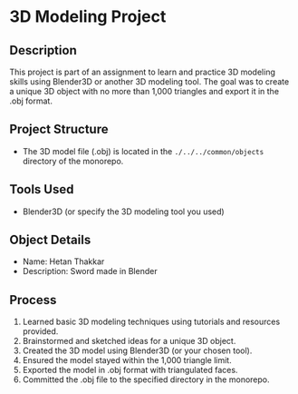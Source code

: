 # 3D Modeling Project

## Description
This project is part of an assignment to learn and practice 3D modeling skills using Blender3D or another 3D modeling tool. The goal was to create a unique 3D object with no more than 1,000 triangles and export it in the .obj format.

## Project Structure
- The 3D model file (.obj) is located in the `./../../common/objects` directory of the monorepo.

## Tools Used
- Blender3D (or specify the 3D modeling tool you used)

## Object Details
- Name: Hetan Thakkar
- Description: Sword made in Blender

## Process
1. Learned basic 3D modeling techniques using tutorials and resources provided.
2. Brainstormed and sketched ideas for a unique 3D object.
3. Created the 3D model using Blender3D (or your chosen tool).
4. Ensured the model stayed within the 1,000 triangle limit.
5. Exported the model in .obj format with triangulated faces.
6. Committed the .obj file to the specified directory in the monorepo.
